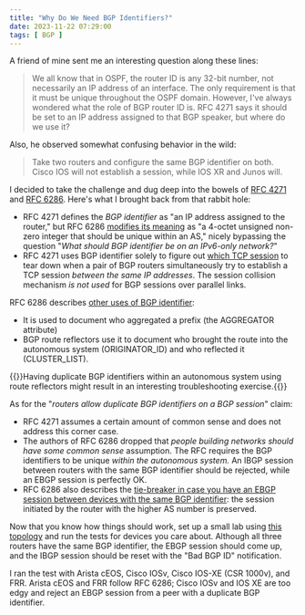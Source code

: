 ```yaml
---
title: "Why Do We Need BGP Identifiers?"
date: 2023-11-22 07:29:00
tags: [ BGP ]
---
```

A friend of mine sent me an interesting question along these lines:

> We all know that in OSPF, the router ID is any 32-bit number, not necessarily an IP address of an interface. The only requirement is that it must be unique throughout the OSPF domain. However, I've always wondered what the role of BGP router ID is. RFC 4271 says it should be set to an IP address assigned to that BGP speaker, but where do we use it?

Also, he observed somewhat confusing behavior in the wild:

> Take two routers and configure the same BGP identifier on both. Cisco IOS will not establish a session, while IOS XR and Junos will.

I decided to take the challenge and dug deep into the bowels of [RFC 4271](https://datatracker.ietf.org/doc/html/rfc4271) and [RFC 6286](https://datatracker.ietf.org/doc/html/rfc6286). Here's what I brought back from that rabbit hole:
<!--more-->
* RFC 4271 defines the _BGP identifier_ as "an IP address assigned to the router," but RFC 6286 [modifies its meaning](https://datatracker.ietf.org/doc/html/rfc6286#section-2.1) as "a 4-octet unsigned non-zero integer that should be unique within an AS," nicely bypassing the question "_What should BGP identifier be on an IPv6-only network?_" 
* RFC 4271 uses BGP identifier solely to figure out [which TCP session](https://datatracker.ietf.org/doc/html/rfc4271#section-6.8) to tear down when a pair of BGP routers simultaneously try to establish a TCP session *between the same IP addresses*. The session collision mechanism *is not used* for BGP sessions over parallel links.

RFC 6286 describes [other uses of BGP identifier](https://datatracker.ietf.org/doc/html/rfc6286#section-3):

* It is used to document who aggregated a prefix (the AGGREGATOR attribute)
* BGP route reflectors use it to document who brought the route into the autonomous system (ORIGINATOR_ID) and who reflected it (CLUSTER_LIST).

{{<note warn>}}Having duplicate BGP identifiers within an autonomous system using route reflectors might result in an interesting troubleshooting exercise.{{</note>}}

As for the "_routers allow duplicate BGP identifiers on a BGP session_" claim:

* RFC 4271 assumes a certain amount of common sense and does not address this corner case.
* The authors of RFC 6286 dropped that _people building networks should have some common sense_ assumption. The RFC requires the BGP identifiers to be unique _within the autonomous system._ An IBGP session between routers with the same BGP identifier should be rejected, while an EBGP session is perfectly OK.
* RFC 6286 also describes the [tie-breaker in case you have an EBGP session between devices with the same BGP identifier](https://datatracker.ietf.org/doc/html/rfc6286#section-2.3): the session initiated by the router with the higher AS number is preserved.

Now that you know how things should work, set up a small lab using [this topology](https://github.com/ipspace/netlab-examples/blob/master/BGP/Sessions/router_id.yml) and run the tests for devices you care about. Although all three routers have the same BGP identifier, the EBGP session should come up, and the IBGP session should be reset with the "Bad BGP ID" notification.

I ran the test with Arista cEOS, Cisco IOSv, Cisco IOS-XE (CSR 1000v), and FRR. Arista cEOS and FRR follow RFC 6286; Cisco IOSv and IOS XE are too edgy and reject an EBGP session from a peer with a duplicate BGP identifier.

